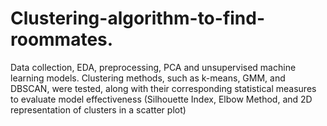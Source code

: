 # Clustering-algorithm-to-find-roommates.
Data collection, EDA, preprocessing, PCA and unsupervised machine learning models. Clustering methods, such as k-means, GMM, and DBSCAN, were tested, along with their corresponding statistical measures to evaluate model effectiveness (Silhouette Index, Elbow Method, and 2D representation of clusters in a scatter plot)
